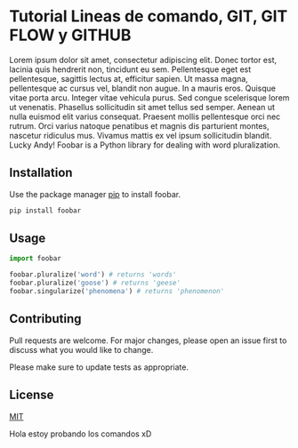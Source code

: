 # Tutorial Lineas de comando, GIT, GIT FLOW y GITHUB



Lorem ipsum dolor sit amet, consectetur adipiscing elit. Donec tortor est, lacinia quis hendrerit non, tincidunt eu sem. Pellentesque eget est pellentesque, sagittis lectus at, efficitur sapien. Ut massa magna, pellentesque ac cursus vel, blandit non augue. In a mauris eros. Quisque vitae porta arcu. Integer vitae vehicula purus. Sed congue scelerisque lorem ut venenatis. Phasellus sollicitudin sit amet tellus sed semper. Aenean ut nulla euismod elit varius consequat. Praesent mollis pellentesque orci nec rutrum. Orci varius natoque penatibus et magnis dis parturient montes, nascetur ridiculus mus. Vivamus mattis ex vel ipsum sollicitudin blandit.
Lucky Andy! 
Foobar is a Python library for dealing with word pluralization.

## Installation

Use the package manager [pip](https://pip.pypa.io/en/stable/) to install foobar.

```bash
pip install foobar
```

## Usage

```python
import foobar

foobar.pluralize('word') # returns 'words'
foobar.pluralize('goose') # returns 'geese'
foobar.singularize('phenomena') # returns 'phenomenon'
```

## Contributing
Pull requests are welcome. For major changes, please open an issue first to discuss what you would like to change.

Please make sure to update tests as appropriate.

## License
[MIT](https://choosealicense.com/licenses/mit/)

Hola estoy probando los comandos xD






